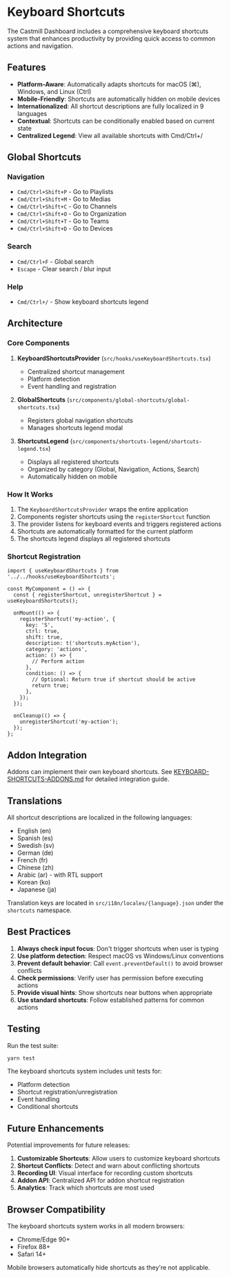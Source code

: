 # Keyboard Shortcuts

The Castmill Dashboard includes a comprehensive keyboard shortcuts system that enhances productivity by providing quick access to common actions and navigation.

## Features

- **Platform-Aware**: Automatically adapts shortcuts for macOS (⌘), Windows, and Linux (Ctrl)
- **Mobile-Friendly**: Shortcuts are automatically hidden on mobile devices
- **Internationalized**: All shortcut descriptions are fully localized in 9 languages
- **Contextual**: Shortcuts can be conditionally enabled based on current state
- **Centralized Legend**: View all available shortcuts with Cmd/Ctrl+/

## Global Shortcuts

### Navigation

- `Cmd/Ctrl+Shift+P` - Go to Playlists
- `Cmd/Ctrl+Shift+M` - Go to Medias
- `Cmd/Ctrl+Shift+C` - Go to Channels
- `Cmd/Ctrl+Shift+O` - Go to Organization
- `Cmd/Ctrl+Shift+T` - Go to Teams
- `Cmd/Ctrl+Shift+D` - Go to Devices

### Search

- `Cmd/Ctrl+F` - Global search
- `Escape` - Clear search / blur input

### Help

- `Cmd/Ctrl+/` - Show keyboard shortcuts legend

## Architecture

### Core Components

1. **KeyboardShortcutsProvider** (`src/hooks/useKeyboardShortcuts.tsx`)
   - Centralized shortcut management
   - Platform detection
   - Event handling and registration

2. **GlobalShortcuts** (`src/components/global-shortcuts/global-shortcuts.tsx`)
   - Registers global navigation shortcuts
   - Manages shortcuts legend modal

3. **ShortcutsLegend** (`src/components/shortcuts-legend/shortcuts-legend.tsx`)
   - Displays all registered shortcuts
   - Organized by category (Global, Navigation, Actions, Search)
   - Automatically hidden on mobile

### How It Works

1. The `KeyboardShortcutsProvider` wraps the entire application
2. Components register shortcuts using the `registerShortcut` function
3. The provider listens for keyboard events and triggers registered actions
4. Shortcuts are automatically formatted for the current platform
5. The shortcuts legend displays all registered shortcuts

### Shortcut Registration

```tsx
import { useKeyboardShortcuts } from '../../hooks/useKeyboardShortcuts';

const MyComponent = () => {
  const { registerShortcut, unregisterShortcut } = useKeyboardShortcuts();

  onMount(() => {
    registerShortcut('my-action', {
      key: 'S',
      ctrl: true,
      shift: true,
      description: t('shortcuts.myAction'),
      category: 'actions',
      action: () => {
        // Perform action
      },
      condition: () => {
        // Optional: Return true if shortcut should be active
        return true;
      },
    });
  });

  onCleanup(() => {
    unregisterShortcut('my-action');
  });
};
```

## Addon Integration

Addons can implement their own keyboard shortcuts. See [KEYBOARD-SHORTCUTS-ADDONS.md](./KEYBOARD-SHORTCUTS-ADDONS.md) for detailed integration guide.

## Translations

All shortcut descriptions are localized in the following languages:

- English (en)
- Spanish (es)
- Swedish (sv)
- German (de)
- French (fr)
- Chinese (zh)
- Arabic (ar) - with RTL support
- Korean (ko)
- Japanese (ja)

Translation keys are located in `src/i18n/locales/{language}.json` under the `shortcuts` namespace.

## Best Practices

1. **Always check input focus**: Don't trigger shortcuts when user is typing
2. **Use platform detection**: Respect macOS vs Windows/Linux conventions
3. **Prevent default behavior**: Call `event.preventDefault()` to avoid browser conflicts
4. **Check permissions**: Verify user has permission before executing actions
5. **Provide visual hints**: Show shortcuts near buttons when appropriate
6. **Use standard shortcuts**: Follow established patterns for common actions

## Testing

Run the test suite:

```bash
yarn test
```

The keyboard shortcuts system includes unit tests for:

- Platform detection
- Shortcut registration/unregistration
- Event handling
- Conditional shortcuts

## Future Enhancements

Potential improvements for future releases:

1. **Customizable Shortcuts**: Allow users to customize keyboard shortcuts
2. **Shortcut Conflicts**: Detect and warn about conflicting shortcuts
3. **Recording UI**: Visual interface for recording custom shortcuts
4. **Addon API**: Centralized API for addon shortcut registration
5. **Analytics**: Track which shortcuts are most used

## Browser Compatibility

The keyboard shortcuts system works in all modern browsers:

- Chrome/Edge 90+
- Firefox 88+
- Safari 14+

Mobile browsers automatically hide shortcuts as they're not applicable.
